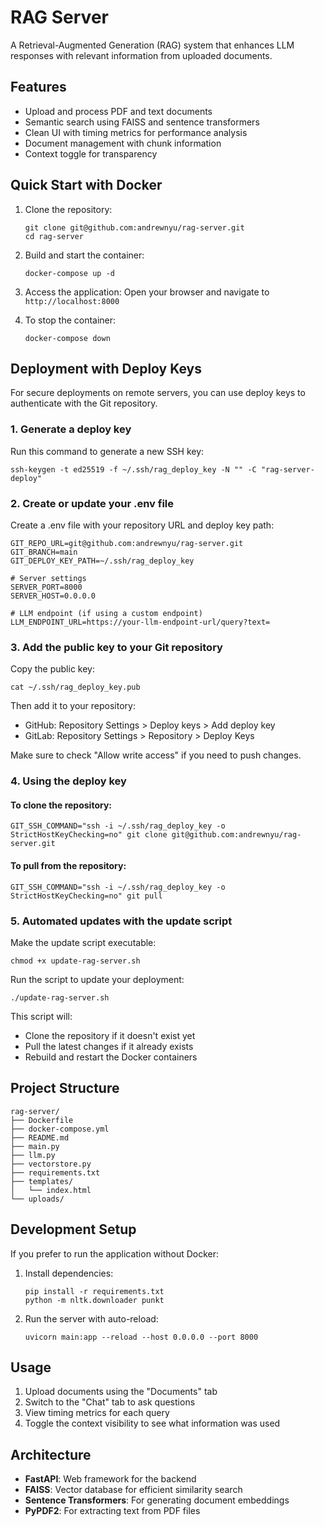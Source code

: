 # RAG Server

A Retrieval-Augmented Generation (RAG) system that enhances LLM responses with relevant information from uploaded documents.

## Features

- Upload and process PDF and text documents
- Semantic search using FAISS and sentence transformers
- Clean UI with timing metrics for performance analysis
- Document management with chunk information
- Context toggle for transparency

## Quick Start with Docker

1. Clone the repository:
   ```
   git clone git@github.com:andrewnyu/rag-server.git
   cd rag-server
   ```

2. Build and start the container:
   ```
   docker-compose up -d
   ```

3. Access the application:
   Open your browser and navigate to `http://localhost:8000`

4. To stop the container:
   ```
   docker-compose down
   ```

## Deployment with Deploy Keys

For secure deployments on remote servers, you can use deploy keys to authenticate with the Git repository.

### 1. Generate a deploy key
Run this command to generate a new SSH key:

```
ssh-keygen -t ed25519 -f ~/.ssh/rag_deploy_key -N "" -C "rag-server-deploy"
```

### 2. Create or update your .env file
Create a .env file with your repository URL and deploy key path:

```
GIT_REPO_URL=git@github.com:andrewnyu/rag-server.git
GIT_BRANCH=main
GIT_DEPLOY_KEY_PATH=~/.ssh/rag_deploy_key

# Server settings
SERVER_PORT=8000
SERVER_HOST=0.0.0.0

# LLM endpoint (if using a custom endpoint)
LLM_ENDPOINT_URL=https://your-llm-endpoint-url/query?text=
```

### 3. Add the public key to your Git repository
Copy the public key:

```
cat ~/.ssh/rag_deploy_key.pub
```

Then add it to your repository:
- GitHub: Repository Settings > Deploy keys > Add deploy key
- GitLab: Repository Settings > Repository > Deploy Keys

Make sure to check "Allow write access" if you need to push changes.

### 4. Using the deploy key

#### To clone the repository:
```
GIT_SSH_COMMAND="ssh -i ~/.ssh/rag_deploy_key -o StrictHostKeyChecking=no" git clone git@github.com:andrewnyu/rag-server.git
```

#### To pull from the repository:
```
GIT_SSH_COMMAND="ssh -i ~/.ssh/rag_deploy_key -o StrictHostKeyChecking=no" git pull
```

### 5. Automated updates with the update script
Make the update script executable:

```
chmod +x update-rag-server.sh
```

Run the script to update your deployment:

```
./update-rag-server.sh
```

This script will:
- Clone the repository if it doesn't exist yet
- Pull the latest changes if it already exists
- Rebuild and restart the Docker containers

## Project Structure

```
rag-server/
├── Dockerfile
├── docker-compose.yml
├── README.md
├── main.py
├── llm.py
├── vectorstore.py
├── requirements.txt
├── templates/
│   └── index.html
└── uploads/
```

## Development Setup

If you prefer to run the application without Docker:

1. Install dependencies:
   ```
   pip install -r requirements.txt
   python -m nltk.downloader punkt
   ```

2. Run the server with auto-reload:
   ```
   uvicorn main:app --reload --host 0.0.0.0 --port 8000
   ```

## Usage

1. Upload documents using the "Documents" tab
2. Switch to the "Chat" tab to ask questions
3. View timing metrics for each query
4. Toggle the context visibility to see what information was used

## Architecture

- **FastAPI**: Web framework for the backend
- **FAISS**: Vector database for efficient similarity search
- **Sentence Transformers**: For generating document embeddings
- **PyPDF2**: For extracting text from PDF files 